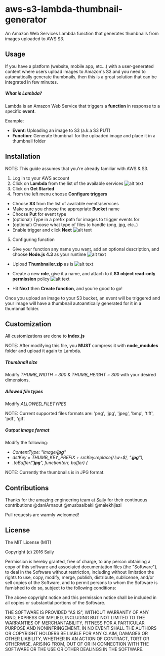 # aws-s3-lambda-thumbnail-generator
An Amazon Web Services Lambda function that generates thumbnails from images uploaded to AWS S3.

## Usage
If you have a platform (website, mobile app, etc...) with a user-generated content where users upload images to Amazon's S3 and you need to automatically generate thumbnails, then this is a great solution that can be integrated in few minutes.

##### What is Lambda?
Lambda is an Amazon Web Service that triggers a **function** in response to a specific **event**. 

Example:
* **Event**: Uploading an image to S3 (a.k.a S3 PUT)
* **Function**: Generate thumbnail for the uploaded image and place it in a thumbnail folder

## Installation
NOTE: This guide assumes that you're already familiar with AWS & S3.

1. Log in to your AWS account
2. Click on **Lambda** from the list of the available services
![alt text](https://s3.amazonaws.com/sailybucket/open-source/aws-s3-lambda-thumbnail-generator/images/lambda.png "Lambda logo")
3. Click on **Get Started**
4. From the left menu choose **Configure triggers**

  * Choose **S3** from the list of available events/services 
  * Make sure you choose the appropriate **Bucket** name
  * Choose **Put** for event type
  * (optional) Type in a prefix path for images to trigger events for
  * (optional) Choose what type of files to handle (png, jpg, etc..)
  * Enable trigger and click **Next**
![alt text](https://s3.amazonaws.com/sailybucket/open-source/aws-s3-lambda-thumbnail-generator/images/configure-triggers.png "Configure triggers")

5. Configuring function 

  * Give your function any name you want, add an optional description, and choose **Node.js 4.3** as your runtime
![alt text](https://s3.amazonaws.com/sailybucket/open-source/aws-s3-lambda-thumbnail-generator/images/configure-function.png "Configure function")
 
  * Upload **Thumbnailer.zip** as is
![alt text](https://s3.amazonaws.com/sailybucket/open-source/aws-s3-lambda-thumbnail-generator/images/function-code.png "Configure function") 

  * Create a new **role**, give it a name, and attach to it **S3 object read-only permission** policy
![alt text](https://s3.amazonaws.com/sailybucket/open-source/aws-s3-lambda-thumbnail-generator/images/handler.png "Configure function") 

  * Hit **Next** then **Create function**, and you're good to go!

Once you upload an image to your S3 bucket, an event will be triggered and your image will have a thumbnail autoamtically generated for it in a thumbnail folder.

## Customization
All customizations are done to **index.js**

NOTE: After modifying this file, you **MUST** compress it with **node_modules** folder and upload it again to Lambda.

##### Thumbnail size
Modify *THUMB_WIDTH = 300* & *THUMB_HEIGHT = 300* with your desired dimensions.

##### Allowed file types
Modify *ALLOWED_FILETYPES*

NOTE: Current supported files formats are: 'png', 'jpg', 'jpeg', 'bmp', 'tiff', 'pdf', 'gif'.

##### Output image format
Modify the following:

  * *ContentType: "image/**jpg**"*
  * *dstKey = THUMB_KEY_PREFIX + srcKey.replace(/\.\w+$/, ".**jpg**"),*
  * *.toBuffer("**jpg**", function(err, buffer) {*

NOTE: Currently the thumbnails is in JPG format.
## Contributions
Thanks for the amazing engineering team at [Saily](https://www.saily.co) for their continuous contributions @daniArnaout @musbaalbaki @malekhijazi

Pull requests are warmly welcomed!

## License

The MIT License (MIT)

Copyright (c) 2016 Saily

Permission is hereby granted, free of charge, to any person obtaining a copy of this software and associated documentation files (the "Software"), to deal in the Software without restriction, including without limitation the rights to use, copy, modify, merge, publish, distribute, sublicense, and/or sell copies of the Software, and to permit persons to whom the Software is furnished to do so, subject to the following conditions:

The above copyright notice and this permission notice shall be included in all copies or substantial portions of the Software.

THE SOFTWARE IS PROVIDED "AS IS", WITHOUT WARRANTY OF ANY KIND, EXPRESS OR IMPLIED, INCLUDING BUT NOT LIMITED TO THE WARRANTIES OF MERCHANTABILITY, FITNESS FOR A PARTICULAR PURPOSE AND NONINFRINGEMENT. IN NO EVENT SHALL THE AUTHORS OR COPYRIGHT HOLDERS BE LIABLE FOR ANY CLAIM, DAMAGES OR OTHER LIABILITY, WHETHER IN AN ACTION OF CONTRACT, TORT OR OTHERWISE, ARISING FROM, OUT OF OR IN CONNECTION WITH THE SOFTWARE OR THE USE OR OTHER DEALINGS IN THE SOFTWARE.
